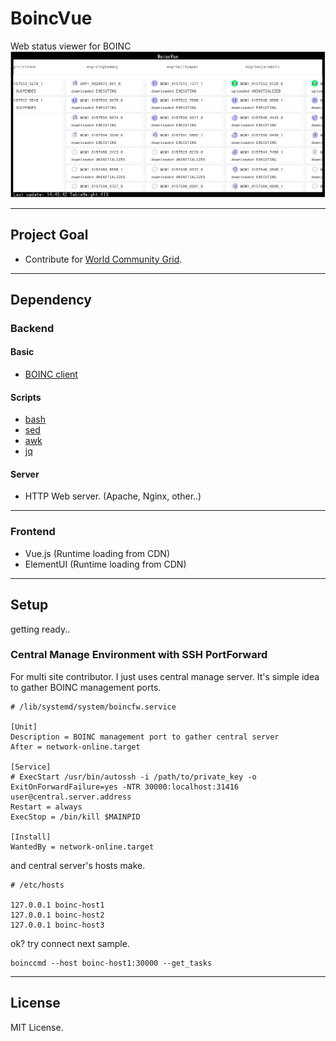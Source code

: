 # BoincVue
Web status viewer for BOINC
![BoincVue image](BoincVue.png)

___
## Project Goal
- Contribute for [World Community Grid](https://www.worldcommunitygrid.org/).

___
## Dependency
### Backend
#### Basic
- [BOINC client](https://packages.debian.org/stable/boinc-client)

#### Scripts
- [bash](https://packages.debian.org/stable/bash)
- [sed](https://packages.debian.org/stable/sed)
- [awk](https://packages.debian.org/stable/gawk)
- [jq](https://packages.debian.org/stable/jq)

#### Server
- HTTP Web server. (Apache, Nginx, other..)

___
### Frontend
- Vue.js (Runtime loading from CDN)
- ElementUI (Runtime loading from CDN)

___
## Setup
getting ready..

### Central Manage Environment with SSH PortForward
For multi site contributor.
I just uses central manage server. It's simple idea to gather BOINC management ports.

    # /lib/systemd/system/boincfw.service
    
    [Unit]
    Description = BOINC management port to gather central server
    After = network-online.target
    
    [Service]
    # ExecStart /usr/bin/autossh -i /path/to/private_key -o ExitOnForwardFailure=yes -NTR 30000:localhost:31416 user@central.server.address
    Restart = always
    ExecStop = /bin/kill $MAINPID
    
    [Install]
    WantedBy = network-online.target

and central server's hosts make.

    # /etc/hosts
    
    127.0.0.1 boinc-host1
    127.0.0.1 boinc-host2
    127.0.0.1 boinc-host3

ok? try connect next sample.

    boinccmd --host boinc-host1:30000 --get_tasks

___
## License
MIT License.
